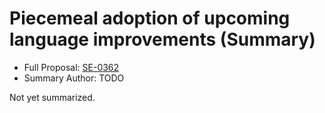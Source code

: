 # Piecemeal adoption of upcoming language improvements (Summary)

* Full Proposal: [SE-0362](https://github.com/apple/swift-evolution/blob/main/proposals/0362-piecemeal-future-features.md)
* Summary Author: TODO

Not yet summarized.
